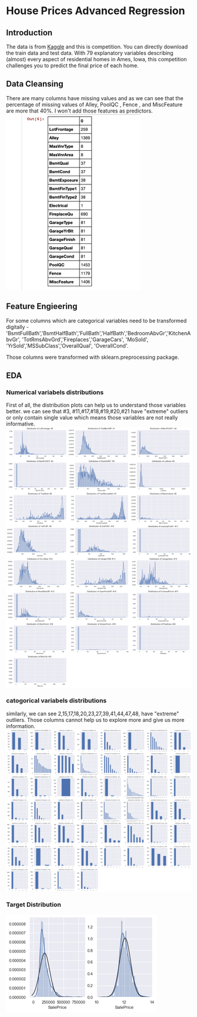# House Prices Advanced Regression
## Introduction
The data is from [Kaggle](https://www.kaggle.com/c/house-prices-advanced-regression-techniques/data) and this is competition. You can directly download the train data and test data. With 79 explanatory variables describing (almost) every aspect of residential homes in Ames, Iowa, this competition challenges you to predict the final price of each home.
## Data Cleansing
There are many columns have missing values and as we can see that the percentage of missing values of Alley, PoolQC	, Fence	, and MiscFeature are more that 40%. I won't add those features as predictors.
![images/missing_values.png](images/missing_values.png)
## Feature Engieering
For some columns which are categorical variables need to be transformed digitally - 'BsmtFullBath','BsmtHalfBath','FullBath','HalfBath','BedroomAbvGr','KitchenAbvGr', 'TotRmsAbvGrd','Fireplaces','GarageCars', 'MoSold', 'YrSold','MSSubClass','OverallQual', 'OverallCond'.

Those columns were transformed with sklearn.preprocessing package. 
## EDA 
### Numerical variabels distributions
First of all, the distribution plots can help us to understand those variables better. 
we can see that #3, #11,#17,#18,#19,#20,#21 have "extreme" outliers or only contain single value which means those variables are not really informative.
![images/num_distribution.png](images/num_distribution.png)
### catogorical variabels distributions
similarly, we can see 2,15,17,18,20,23,27,39,41,44,47,48, have "extreme" outliers. Those columns cannot help us to explore more and give us more information.
![images/cat_distribution.png](images/cat_distribution.png)

### Target Distribution
![images/target_distribution.png](images/target_distribution.png)
